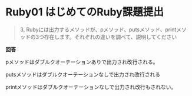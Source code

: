 # Ruby01 はじめてのRuby課題提出
> 3, Rubyには出力するメソッドが、pメソッド、putsメソッド、printメソッドの3つ存在します。それぞれの違いを調べて、説明してください

**回答**

pメソッドはダブルクオーテーションありで出力され改行される。

putsメソッドはダブルクオーテーションなしで出力され改行される

printメソッドはダブルクオーテーションなしで出力され改行もされない。
